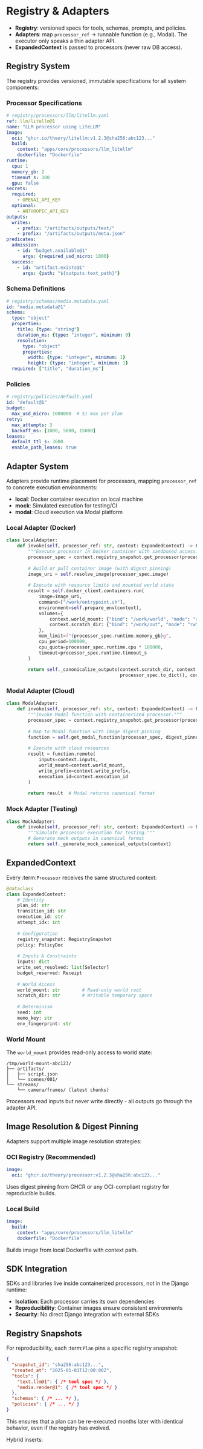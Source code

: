 # Registry & Adapters

- **Registry**: versioned specs for tools, schemas, prompts, and policies.
- **Adapters**: map `processor_ref` → runnable function (e.g., Modal). The executor only speaks a thin adapter API.
- **ExpandedContext** is passed to processors (never raw DB access).

## Registry System

The registry provides versioned, immutable specifications for all system components:

### Processor Specifications

```yaml
# registry/processors/llm/litellm.yaml  
ref: llm/litellm@1
name: "LLM processor using LiteLLM"
image:
  oci: "ghcr.io/theory/litellm:v1.2.3@sha256:abc123..."
  build:
    context: "apps/core/processors/llm_litellm"
    dockerfile: "Dockerfile"
runtime:
  cpu: 1
  memory_gb: 2
  timeout_s: 300
  gpu: false
secrets:
  required:
    - OPENAI_API_KEY
  optional:
    - ANTHROPIC_API_KEY
outputs:
  writes:
    - prefix: "/artifacts/outputs/text/"
    - prefix: "/artifacts/outputs/meta.json"
predicates:
  admission:
    - id: "budget.available@1"
      args: {required_usd_micro: 1000}
  success:
    - id: "artifact.exists@1" 
      args: {path: "${outputs.text_path}"}
```

### Schema Definitions

```yaml
# registry/schemas/media.metadata.yaml  
id: "media.metadata@1"
schema:
  type: "object"
  properties:
    title: {type: "string"}
    duration_ms: {type: "integer", minimum: 0}
    resolution: 
      type: "object"
      properties:
        width: {type: "integer", minimum: 1}
        height: {type: "integer", minimum: 1}
  required: ["title", "duration_ms"]
```

### Policies

```yaml
# registry/policies/default.yaml
id: "default@1"  
budget:
  max_usd_micro: 1000000  # $1 max per plan
retry:
  max_attempts: 3
  backoff_ms: [1000, 5000, 15000]
leases:
  default_ttl_s: 3600
  enable_path_leases: true
```

## Adapter System

Adapters provide runtime placement for processors, mapping `processor_ref` to concrete execution environments:

- **local**: Docker container execution on local machine
- **mock**: Simulated execution for testing/CI
- **modal**: Cloud execution via Modal platform

### Local Adapter (Docker)

```python
class LocalAdapter:
    def invoke(self, processor_ref: str, context: ExpandedContext) -> ProcessorResult:
        """Execute processor in Docker container with sandboxed access."""
        processor_spec = context.registry_snapshot.get_processor(processor_ref)
        
        # Build or pull container image (with digest pinning)
        image_uri = self.resolve_image(processor_spec.image)
        
        # Execute with resource limits and mounted world state
        result = self.docker_client.containers.run(
            image=image_uri,
            command=["/work/entrypoint.sh"],
            environment=self.prepare_env(context),
            volumes={
                context.world_mount: {"bind": "/work/world", "mode": "ro"},
                context.scratch_dir: {"bind": "/work/out", "mode": "rw"}
            },
            mem_limit=f"{processor_spec.runtime.memory_gb}g",
            cpu_period=100000,
            cpu_quota=processor_spec.runtime.cpu * 100000,
            timeout=processor_spec.runtime.timeout_s
        )
        
        return self._canonicalize_outputs(context.scratch_dir, context.write_prefix, 
                                          processor_spec.to_dict(), context.execution_id)
```

### Modal Adapter (Cloud)

```python
class ModalAdapter:
    def invoke(self, processor_ref: str, context: ExpandedContext) -> ProcessorResult:
        """Invoke Modal function with containerized processor."""
        processor_spec = context.registry_snapshot.get_processor(processor_ref)
        
        # Map to Modal function with image digest pinning
        function = self.get_modal_function(processor_spec, digest_pinned=True)
        
        # Execute with cloud resources
        result = function.remote(
            inputs=context.inputs,
            world_mount=context.world_mount,
            write_prefix=context.write_prefix,
            execution_id=context.execution_id
        )
        
        return result  # Modal returns canonical format
```

### Mock Adapter (Testing)

```python
class MockAdapter:
    def invoke(self, processor_ref: str, context: ExpandedContext) -> ProcessorResult:
        """Simulate processor execution for testing."""
        # Generate mock outputs in canonical format
        return self._generate_mock_canonical_outputs(context)
```

## ExpandedContext

Every :term:`Processor` receives the same structured context:

```python
@dataclass
class ExpandedContext:
    # Identity
    plan_id: str
    transition_id: str  
    execution_id: str
    attempt_idx: int
    
    # Configuration
    registry_snapshot: RegistrySnapshot
    policy: PolicyDoc
    
    # Inputs & Constraints  
    inputs: dict
    write_set_resolved: list[Selector]
    budget_reserved: Receipt
    
    # World Access
    world_mount: str        # Read-only world root
    scratch_dir: str        # Writable temporary space
    
    # Determinism
    seed: int
    memo_key: str
    env_fingerprint: str
```

### World Mount

The `world_mount` provides read-only access to world state:

```
/tmp/world-mount-abc123/
├── artifacts/
│   ├── script.json
│   └── scenes/001/
└── streams/  
    └── camera/frames/ (latest chunks)
```

Processors read inputs but never write directly - all outputs go through the adapter API.

## Image Resolution & Digest Pinning

Adapters support multiple image resolution strategies:

### OCI Registry (Recommended)
```yaml
image:
  oci: "ghcr.io/theory/processor:v1.2.3@sha256:abc123..."
```
Uses digest pinning from GHCR or any OCI-compliant registry for reproducible builds.

### Local Build
```yaml
image:
  build:
    context: "apps/core/processors/llm_litellm"
    dockerfile: "Dockerfile"
```
Builds image from local Dockerfile with context path.

## SDK Integration

SDKs and libraries live inside containerized processors, not in the Django runtime:

- **Isolation**: Each processor carries its own dependencies
- **Reproducibility**: Container images ensure consistent environments
- **Security**: No direct Django integration with external SDKs

## Registry Snapshots

For reproducibility, each :term:`Plan` pins a specific registry snapshot:

```json
{
  "snapshot_id": "sha256:abc123...",
  "created_at": "2025-01-01T12:00:00Z", 
  "tools": {
    "text.llm@1": { /* tool spec */ },
    "media.render@1": { /* tool spec */ }
  },
  "schemas": { /* ... */ },
  "policies": { /* ... */ }
}
```

This ensures that a plan can be re-executed months later with identical behavior, even if the registry has evolved.

Hybrid inserts:

```{include} ../../_generated/registry/index.md
```